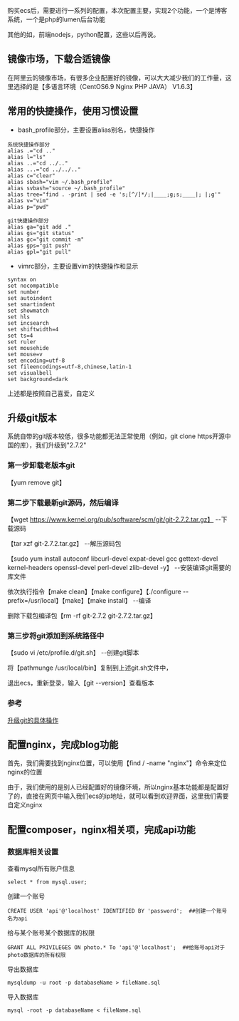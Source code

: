购买ecs后，需要进行一系列的配置，本次配置主要，实现2个功能，一个是博客系统，一个是php的lumen后台功能

其他的如，前端nodejs，python配置，这些以后再说。

## 镜像市场，下载合适镜像
在阿里云的镜像市场，有很多企业配置好的镜像，可以大大减少我们的工作量，这里选择的是【多语言环境（CentOS6.9 Nginx PHP JAVA） V1.6.3】

## 常用的快捷操作，使用习惯设置
* bash_profile部分，主要设置alias别名，快捷操作

```
系统快捷操作部分
alias .="cd .."
alias l="ls"
alias ..="cd ../.."
alias ...="cd ../../.."
alias c="clear"
alias sbash="vim ~/.bash_profile"
alias svbash="source ~/.bash_profile"
alias tree="find . -print | sed -e 's;[^/]*/;|____;g;s;____|; |;g'"
alias v="vim"
alias p="pwd"

git快捷操作部分
alias ga="git add ."
alias gs="git status"
alias gc="git commit -m"
alias gps="git push"
alias gpl="git pull"
```

* vimrc部分，主要设置vim的快捷操作和显示
```
syntax on
set nocompatible
set number
set autoindent
set smartindent
set showmatch
set hls
set incsearch
set shiftwidth=4
set ts=4
set ruler
set mousehide
set mouse=v
set encoding=utf-8
set fileencodings=utf-8,chinese,latin-1
set visualbell
set background=dark
```

上述都是按照自己喜爱，自定义

## 升级git版本
系统自带的git版本较低，很多功能都无法正常使用（例如，git clone https开源中国的库），我们升级到"2.7.2"

### 第一步卸载老版本git
【yum remove git】

### 第二步下载最新git源码，然后编译
【wget https://www.kernel.org/pub/software/scm/git/git-2.7.2.tar.gz】 --下载源码

【tar xzf git-2.7.2.tar.gz】 --解压源码包

【sudo yum install autoconf libcurl-devel expat-devel gcc gettext-devel kernel-headers openssl-devel perl-devel zlib-devel -y】 --安装编译git需要的库文件

依次执行指令【make clean】【make configure】【./configure --prefix=/usr/local】【make】【make install】 --编译

删除下载包编译包【rm -rf git-2.7.2 git-2.7.2.tar.gz】

### 第三步将git添加到系统路径中
【sudo vi /etc/profile.d/git.sh】 --创建git脚本

将【pathmunge /usr/local/bin】复制到上述git.sh文件中，

退出ecs，重新登录，输入【git --version】查看版本

### 参考
[升级git的具体操作](https://blacksaildivision.com/git-latest-version-centos)

## 配置nginx，完成blog功能
首先，我们需要找到nginx位置，可以使用【find / -name "nginx"】命令来定位nginx的位置

由于，我们使用的是别人已经配置好的镜像环境，所以nginx基本功能都是配置好了的，直接在网页中输入我们ecs的ip地址，就可以看到欢迎界面，这里我们需要自定义nginx


## 配置composer，nginx相关项，完成api功能
### 数据库相关设置
查看mysql所有账户信息
```
select * from mysql.user;
```

创建一个账号
```
CREATE USER 'api'@'localhost' IDENTIFIED BY 'password';  ##创建一个账号名为api
```

给与某个账号某个数据库的权限
```
GRANT ALL PRIVILEGES ON photo.* To 'api'@'localhost';  ##给账号api对于photo数据库的所有权限
```

导出数据库
```
mysqldump -u root -p databaseName > fileName.sql
```

导入数据库
```
mysql -root -p databaseName < fileName.sql
```


	